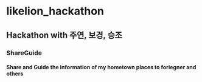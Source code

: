 # likelion_hackathon

## Hackathon with 주연, 보경, 승조

### ShareGuide

#### Share and Guide the information of my hometown places to foriegner and others
